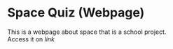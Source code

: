 # Space Quiz (Webpage)
This is a webpage about space that is a school project.  
Access it on *link*
